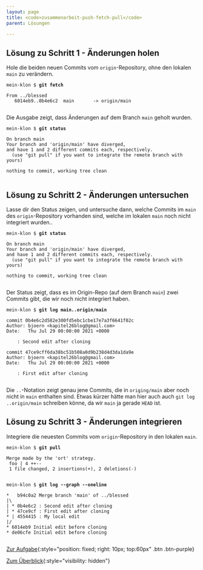 ```yaml
---
layout: page
title: <code>zusammenarbeit-push-fetch-pull</code>
parent: Lösungen

---
```

## Lösung zu Schritt 1 - Änderungen holen

Hole die beiden neuen Commits vom `origin`-Repository,
ohne den lokalen `main` zu verändern.


<pre><code>mein-klon $ <b>git fetch</b><br><br>From ../blessed<br>   6014eb9..0b4e6c2  main       -&gt; origin/main<br><br></code></pre>


Die Ausgabe zeigt, dass Änderungen auf dem Branch `main` geholt wurden.


<pre><code>mein-klon $ <b>git status</b><br><br>On branch main<br>Your branch and 'origin/main' have diverged,<br>and have 1 and 2 different commits each, respectively.<br>  (use &quot;git pull&quot; if you want to integrate the remote branch with yours)<br><br>nothing to commit, working tree clean<br><br></code></pre>


## Lösung zu Schritt 2 - Änderungen untersuchen

Lasse dir den Status zeigen,
und untersuche dann,
welche Commits im `main` des `origin`-Repository vorhanden sind,
welche im lokalen `main` noch nicht integriert wurden..


<pre><code>mein-klon $ <b>git status</b><br><br>On branch main<br>Your branch and 'origin/main' have diverged,<br>and have 1 and 2 different commits each, respectively.<br>  (use &quot;git pull&quot; if you want to integrate the remote branch with yours)<br><br>nothing to commit, working tree clean<br><br></code></pre>


Der Status zeigt, dass es im Origin-Repo
(auf dem Branch `main`) zwei Commits gibt,
die wir noch nicht integriert haben.


<pre><code>mein-klon $ <b>git log main..origin/main</b><br><br>commit 0b4e6c2d582e300fd5ebc1cbe17e7a3f6641f02c<br>Author: bjoern &lt;kapitel26blog@gmail.com&gt;<br>Date:   Thu Jul 29 00:00:00 2021 +0000<br><br>    : Second edit after cloning<br><br>commit 47ce9cff6da38bc51b508a0d9b238d4d3da1da9e<br>Author: bjoern &lt;kapitel26blog@gmail.com&gt;<br>Date:   Thu Jul 29 00:00:00 2021 +0000<br><br>    : First edit after cloning<br><br></code></pre>


Die `..`-Notation zeigt genau jene Commits,
die in `origing/main` aber noch nicht in `main` enthalten sind.
Etwas kürzer hätte man hier auch auch `git log ..origin/main` schreiben
könne, da wir `main` ja gerade `HEAD` ist.

## Lösung zu Schritt 3 - Änderungen integrieren

Integriere die neuesten Commits vom `origin`-Repository
in den lokalen `main`.


<pre><code>mein-klon $ <b>git pull</b><br><br>Merge made by the 'ort' strategy.<br> foo | 4 ++--<br> 1 file changed, 2 insertions(+), 2 deletions(-)<br><br></code></pre>



<pre><code>mein-klon $ <b>git log --graph --oneline</b><br><br>*   b94c0a2 Merge branch 'main' of ../blessed<br>|\  <br>| * 0b4e6c2 : Second edit after cloning<br>| * 47ce9cf : First edit after cloning<br>* | 4554415 : My local edit<br>|/  <br>* 6014eb9 Initial edit before cloning<br>* de06cfe Initial edit before cloning<br><br></code></pre>


[Zur Aufgabe](aufgabe-zusammenarbeit-push-fetch-pull.html){:style="position: fixed; right: 10px; top:60px" .btn .btn-purple}

[Zum Überblick](../../ueberblick.html){:style="visibility: hidden"}

